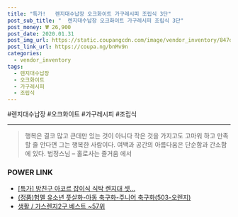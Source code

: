 ```yaml
--- 
title: "특가!   렌지대수납장 오크화이트 가구레시피 조립식 3단" 
post_sub_title: "  렌지대수납장 오크화이트 가구레시피 조립식 3단" 
post_money: ₩ 26,900 
post_date: 2020.01.31 
post_img_url: https://static.coupangcdn.com/image/vendor_inventory/847d/60872f40a78b0c50d25bb9392d9f73108c1cd02eca043c20f749c7c41296.jpg 
post_link_url: https://coupa.ng/bnMv9n 
categories: 
  - vendor_inventory 
tags: 
  - 렌지대수납장 
  - 오크화이트 
  - 가구레시피 
  - 조립식 
--- 
```

  #렌지대수납장 #오크화이트 #가구레시피 #조립식 
<hr> 

> 행복은 결코 많고 큰데만 있는 것이 아니다 작은 것을 가지고도 고마워 하고 만족할 줄 안다면 그는 행복한 사람이다. 여백과 공간의 아름다움은 단순함과 간소함에 있다. 법정스님 – 홀로사는 즐거움 에서 


### POWER LINK

* <a href="https://blog.naver.com/santokki14/221788085891" target="_blank">[특가] 방친구 아코르 잡이식 식탁 렌지대 셋...</a>
* <a href="https://blog.naver.com/sakai111/221783408843" target="_blank">(정품)험멜 유소년 풋살화-아동 축구화-주니어 축구화(503-오렌지)</a>
* <a href="https://blog.naver.com/santokki14/221782599447" target="_blank">생활 / 가스렌지2구 베스트 ~57위</a>
